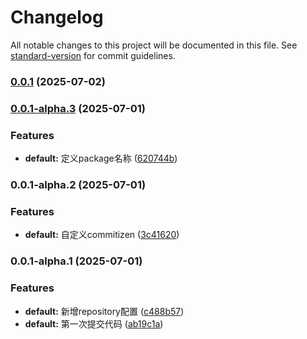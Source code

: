 # Changelog

All notable changes to this project will be documented in this file. See [standard-version](https://github.com/conventional-changelog/standard-version) for commit guidelines.

### [0.0.1](https://github.com/726209/utils/compare/0.0.1-alpha.3...0.0.1) (2025-07-02)

### [0.0.1-alpha.3](https://github.com/726209/utils/compare/0.0.1-alpha.2...0.0.1-alpha.3) (2025-07-01)


### Features

* **default:** 定义package名称 ([620744b](https://github.com/726209/utils/commit/620744ba6eb7ad76533bd8689e3833ef28777cee))

### 0.0.1-alpha.2 (2025-07-01)


### Features

* **default:** 自定义commitizen ([3c41620](https://github.com/726209/utils/commit/3c416207eb70f23c0ff1bc8252415ad544d53af2))

### 0.0.1-alpha.1 (2025-07-01)


### Features

* **default:** 新增repository配置 ([c488b57](https://github.com/726209/utils/commit/c488b57de8cf4497a3426c401e232f99833811d3))
* **default:** 第一次提交代码 ([ab19c1a](https://github.com/726209/utils/commit/ab19c1a962ad9743f66d985f62efd5fe4ab6e297))
